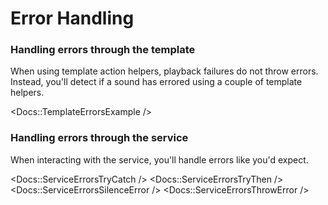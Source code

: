 # Error Handling

### Handling errors through the template

When using template action helpers, playback failures do not throw errors. Instead, you'll detect if a sound has errored using a couple of template helpers.

<Docs::TemplateErrorsExample />

### Handling errors through the service

When interacting with the service, you'll handle errors like you'd expect.

<Docs::ServiceErrorsTryCatch />
<Docs::ServiceErrorsTryThen />
<Docs::ServiceErrorsSilenceError />
<Docs::ServiceErrorsThrowError />
